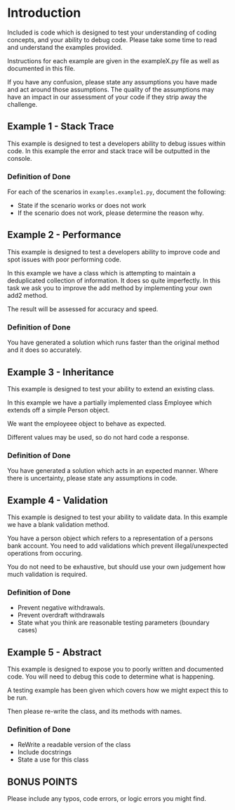 # Introduction

Included is code which is designed to test your understanding of coding concepts, and your ability to debug code. Please take some time to read and understand the examples provided.

Instructions for each example are given in the exampleX.py file as well as documented in this file.

If you have any confusion, please state any assumptions you have made and act around those assumptions. The quality of the assumptions may have an impact in our assessment of your code if they strip away the challenge.

## Example 1 - Stack Trace

This example is designed to test a developers ability to debug issues within code. In this example the error and stack trace will be outputted in the console.

### Definition of Done

For each of the scenarios in `examples.example1.py`, document the following:
- State if the scenario works or does not work
- If the scenario does not work, please determine the reason why.

## Example 2 - Performance

This example is designed to test a developers ability to improve code and spot issues
with poor performing code.

In this example we have a class which is attempting to maintain a deduplicated collection of information. It does so quite imperfectly. In this task we ask you to improve the add  method by implementing your own add2 method.

The result will be assessed for accuracy and speed.

### Definition of Done

You have generated a solution which runs faster than the original method and it does so accurately.

## Example 3 - Inheritance

This example is designed to test your ability to extend an existing class.

In this example we have a partially implemented class Employee which extends off a simple Person object.

We want the employeee object to behave as expected.

Different values may be used, so do not hard code a response.

### Definition of Done

You have generated a solution which acts in an expected manner. Where there is uncertainty, please state any assumptions in code.

## Example 4 - Validation

This example is designed to test your ability to validate data. In this example we have a blank validation method.

You have a person object which refers to a representation of a persons bank account. You need to add validations which prevent illegal/unexpected operations from occuring.

You do not need to be exhaustive, but should use your own judgement how much validation is required.

### Definition of Done

- Prevent negative withdrawals.
- Prevent overdraft withdrawals
- State what you think are reasonable testing parameters (boundary cases)

## Example 5 - Abstract

This example is designed to expose you to poorly written and documented code. You will need to debug this code to determine what is happening.

A testing example has been given which covers how we might expect this to be run.

Then please re-write the class, and its methods with names.

### Definition of Done

- ReWrite a readable version of the class
- Include docstrings
- State a use for this class

## BONUS POINTS
Please include any typos, code errors, or logic errors you might find.
